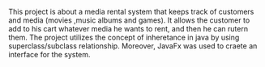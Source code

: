 This project is about a media rental system that keeps track of customers and media (movies ,music albums and games). It allows the customer to add to his cart whatever media he wants to rent, and then he can rutern them. The project utilizes the concept of inheretance in java by using superclass/subclass relationship. Moreover, JavaFx was used to craete an interface for the system. 

